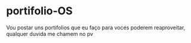 # portifolio-OS
Vou postar uns portifolios que eu faço para voces poderem reaproveitar, qualquer duvida me chamem no pv
